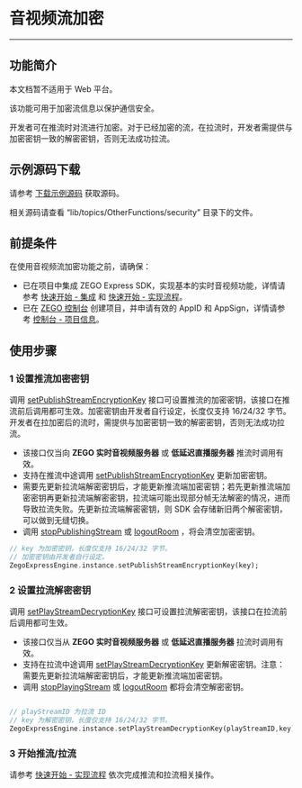 # 音视频流加密

- - -

## 功能简介

<Warning title="注意">


本文档暂不适用于 Web 平台。


</Warning>



该功能可用于加密流信息以保护通信安全。

开发者可在推流时对流进行加密。对于已经加密的流，在拉流时，开发者需提供与加密密钥一致的解密密钥，否则无法成功拉流。


## 示例源码下载

请参考 [下载示例源码](https://doc-zh.zego.im/article/13195) 获取源码。

相关源码请查看 “lib/topics/OtherFunctions/security” 目录下的文件。

## 前提条件

在使用音视频流加密功能之前，请确保：

- 已在项目中集成 ZEGO Express SDK，实现基本的实时音视频功能，详情请参考 [快速开始 - 集成](https://doc-zh.zego.im/article/13196) 和 [快速开始 - 实现流程](https://doc-zh.zego.im/article/13197)。
- 已在 [ZEGO 控制台](https://console.zego.im) 创建项目，并申请有效的 AppID 和 AppSign，详情请参考 [控制台 - 项目信息](/console/project-info)。

## 使用步骤

### 1 设置推流加密密钥

调用 [setPublishStreamEncryptionKey](https://doc-zh.zego.im/unique-api/express-video-sdk/zh/dart_flutter/zego_express_engine/ZegoExpressEnginePublisher/setPublishStreamEncryptionKey.html) 接口可设置推流的加密密钥，该接口在推流前后调用都可生效。加密密钥由开发者自行设定，长度仅支持 16/24/32 字节。开发者在拉加密后的流时，需提供与加密密钥一致的解密密钥，否则无法成功拉流。

<Warning title="注意">


- 该接口仅当向 **ZEGO 实时音视频服务器** 或 **低延迟直播服务器** 推流时调用有效。
- 支持在推流中途调用 [setPublishStreamEncryptionKey](https://doc-zh.zego.im/unique-api/express-video-sdk/zh/dart_flutter/zego_express_engine/ZegoExpressEnginePublisher/setPublishStreamEncryptionKey.html) 更新加密密钥。
- 需要先更新拉流端解密密钥后，才能更新推流端加密密钥；若先更新推流端加密密钥再更新拉流端解密密钥，拉流端可能出现部分帧无法解密的情况，进而导致拉流失败。先更新拉流端解密密钥，则 SDK 会存储新旧两个解密密钥，可以做到无缝切换。
- 调用 [stopPublishingStream](https://doc-zh.zego.im/unique-api/express-video-sdk/zh/dart_flutter/zego_express_engine/ZegoExpressEnginePublisher/stopPublishingStream.html) 或 [logoutRoom](https://doc-zh.zego.im/unique-api/express-video-sdk/zh/dart_flutter/zego_express_engine/ZegoExpressEngineRoom/logoutRoom.html) ，将会清空加密密钥。


</Warning>



```dart
// key 为加密密钥，长度仅支持 16/24/32 字节。
// 加密密钥由开发者自行设定。
ZegoExpressEngine.instance.setPublishStreamEncryptionKey(key);
```

### 2 设置拉流解密密钥

调用 [setPlayStreamDecryptionKey](https://doc-zh.zego.im/unique-api/express-video-sdk/zh/dart_flutter/zego_express_engine/ZegoExpressEnginePlayer/setPlayStreamDecryptionKey.html) 接口可设置拉流解密密钥，该接口在拉流前后调用都可生效。

<Warning title="注意">


- 该接口仅当从 **ZEGO 实时音视频服务器** 或 **低延迟直播服务器** 拉流时调用有效。
- 支持在拉流中途调用 [setPlayStreamDecryptionKey](https://doc-zh.zego.im/unique-api/express-video-sdk/zh/dart_flutter/zego_express_engine/ZegoExpressEnginePlayer/setPlayStreamDecryptionKey.html) 更新解密密钥。注意：需要先更新拉流端解密密钥后，才能更新推流端加密密钥。
- 调用 [stopPlayingStream](https://doc-zh.zego.im/unique-api/express-video-sdk/zh/dart_flutter/zego_express_engine/ZegoExpressEnginePlayer/stopPlayingStream.html) 或 [logoutRoom](https://doc-zh.zego.im/unique-api/express-video-sdk/zh/dart_flutter/zego_express_engine/ZegoExpressEngineRoom/logoutRoom.html) 都将会清空解密密钥。


</Warning>



```dart

// playStreamID 为拉流 ID
// key 为解密密钥，长度仅支持 16/24/32 字节。
ZegoExpressEngine.instance.setPlayStreamDecryptionKey(playStreamID,key);

```

### 3 开始推流/拉流

请参考 [快速开始 - 实现流程](https://doc-zh.zego.im/article/13197#publishingStream) 依次完成推流和拉流相关操作。

<Content />